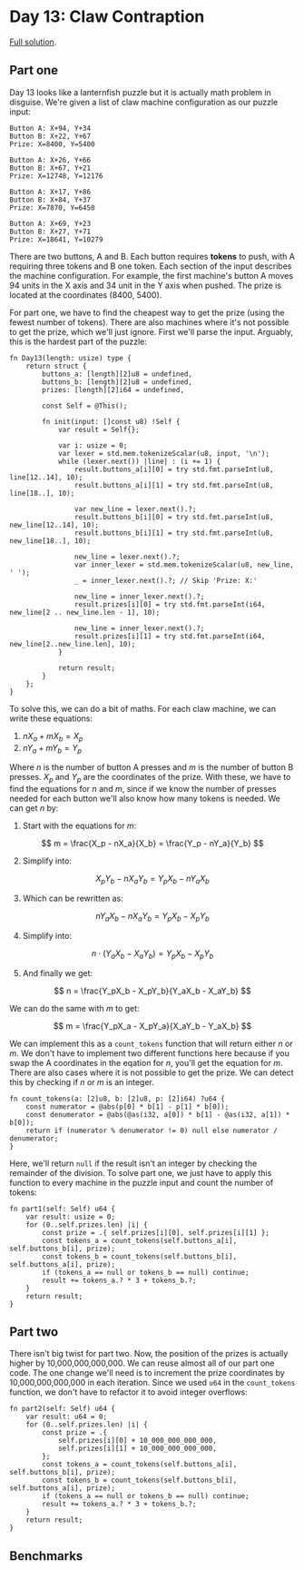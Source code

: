 # Day 13: Claw Contraption

[Full solution](../src/days/day13.zig).

## Part one

Day 13 looks like a lanternfish puzzle but it is actually math problem in disguise. We're given a list of claw machine configuration as our puzzle input:

```
Button A: X+94, Y+34
Button B: X+22, Y+67
Prize: X=8400, Y=5400

Button A: X+26, Y+66
Button B: X+67, Y+21
Prize: X=12748, Y=12176

Button A: X+17, Y+86
Button B: X+84, Y+37
Prize: X=7870, Y=6450

Button A: X+69, Y+23
Button B: X+27, Y+71
Prize: X=18641, Y=10279
```

There are two buttons, A and B. Each button requires **tokens** to push, with A requiring three tokens and B one token. Each section of the input describes the machine configuration. For example, the first machine's button A moves 94 units in the X axis and 34 unit in the Y axis when pushed. The prize is located at the coordinates (8400, 5400).

For part one, we have to find the cheapest way to get the prize (using the fewest number of tokens). There are also machines where it's not possible to get the prize, which we'll just ignore. First we'll parse the input. Arguably, this is the hardest part of the puzzle:

```zig
fn Day13(length: usize) type {
    return struct {
        buttons_a: [length][2]u8 = undefined,
        buttons_b: [length][2]u8 = undefined,
        prizes: [length][2]i64 = undefined,

        const Self = @This();

        fn init(input: []const u8) !Self {
            var result = Self{};

            var i: usize = 0;
            var lexer = std.mem.tokenizeScalar(u8, input, '\n');
            while (lexer.next()) |line| : (i += 1) {
                result.buttons_a[i][0] = try std.fmt.parseInt(u8, line[12..14], 10);
                result.buttons_a[i][1] = try std.fmt.parseInt(u8, line[18..], 10);

                var new_line = lexer.next().?;
                result.buttons_b[i][0] = try std.fmt.parseInt(u8, new_line[12..14], 10);
                result.buttons_b[i][1] = try std.fmt.parseInt(u8, new_line[18..], 10);

                new_line = lexer.next().?;
                var inner_lexer = std.mem.tokenizeScalar(u8, new_line, ' ');
                _ = inner_lexer.next().?; // Skip 'Prize: X:'

                new_line = inner_lexer.next().?;
                result.prizes[i][0] = try std.fmt.parseInt(i64, new_line[2 .. new_line.len - 1], 10);

                new_line = inner_lexer.next().?;
                result.prizes[i][1] = try std.fmt.parseInt(i64, new_line[2..new_line.len], 10);
            }

            return result;
        }
    };
}
```

To solve this, we can do a bit of maths. For each claw machine, we can write these equations:

1. $nX_a + mX_b = X_p$
2. $nY_a + mY_b = Y_p$

Where $n$ is the number of button A presses and $m$ is the number of button B presses. $X_p$ and $Y_p$ are the coordinates of the prize. With these, we have to find the equations for $n$ and $m$, since if we know the number of presses needed for each button we'll also know how many tokens is needed. We can get $n$ by:

1. Start with the equations for $m$:

$$
m = \frac{X_p - nX_a}{X_b} = \frac{Y_p - nY_a}{Y_b}
$$

2. Simplify into:

$$
X_pY_b - nX_aY_b = Y_pX_b - nY_aX_b
$$

3. Which can be rewritten as:

$$
nY_aX_b - nX_aY_b = Y_pX_b - X_pY_b
$$

4. Simplify into:

$$
n \cdot (Y_aX_b - X_aY_b) = Y_pX_b - X_pY_b
$$

5. And finally we get:

$$
n = \frac{Y_pX_b - X_pY_b}{Y_aX_b - X_aY_b}
$$

We can do the same with $m$ to get:

$$
m = \frac{Y_pX_a - X_pY_a}{X_aY_b - Y_aX_b}
$$

We can implement this as a `count_tokens` function that will return either $n$ or $m$. We don't have to implement two different functions here because if you swap the A coordinates in the eqation for $n$, you'll get the equation for $m$. There are also cases where it is not possible to get the prize. We can detect this by checking if $n$ or $m$ is an integer.

```zig
fn count_tokens(a: [2]u8, b: [2]u8, p: [2]i64) ?u64 {
    const numerator = @abs(p[0] * b[1] - p[1] * b[0]);
    const denumerator = @abs(@as(i32, a[0]) * b[1] - @as(i32, a[1]) * b[0]);
    return if (numerator % denumerator != 0) null else numerator / denumerator;
}
```

Here, we'll return `null` if the result isn't an integer by checking the remainder of the division. To solve part one, we just have to apply this function to every machine in the puzzle input and count the number of tokens:

```zig
fn part1(self: Self) u64 {
    var result: usize = 0;
    for (0..self.prizes.len) |i| {
        const prize = .{ self.prizes[i][0], self.prizes[i][1] };
        const tokens_a = count_tokens(self.buttons_a[i], self.buttons_b[i], prize);
        const tokens_b = count_tokens(self.buttons_b[i], self.buttons_a[i], prize);
        if (tokens_a == null or tokens_b == null) continue;
        result += tokens_a.? * 3 + tokens_b.?;
    }
    return result;
}
```

## Part two

There isn't big twist for part two. Now, the position of the prizes is actually higher by 10,000,000,000,000. We can reuse almost all of our part one code. The one change we'll need is to increment the prize coordinates by 10,000,000,000,000 in each iteration. Since we used `u64` in the `count_tokens` function, we don't have to refactor it to avoid integer overflows:

```zig
fn part2(self: Self) u64 {
    var result: u64 = 0;
    for (0..self.prizes.len) |i| {
        const prize = .{
            self.prizes[i][0] + 10_000_000_000_000,
            self.prizes[i][1] + 10_000_000_000_000,
        };
        const tokens_a = count_tokens(self.buttons_a[i], self.buttons_b[i], prize);
        const tokens_b = count_tokens(self.buttons_b[i], self.buttons_a[i], prize);
        if (tokens_a == null or tokens_b == null) continue;
        result += tokens_a.? * 3 + tokens_b.?;
    }
    return result;
}
```

## Benchmarks
